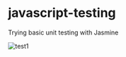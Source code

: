 # javascript-testing

Trying basic unit testing with Jasmine

![test1](https://user-images.githubusercontent.com/24884380/172953865-61abc4bb-cd1b-422e-9736-a592638044ff.jpg)

